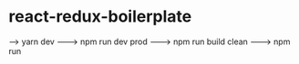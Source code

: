 # react-redux-boilerplate
--> yarn 
dev ---> npm run dev
prod ---> npm run build
clean ---> npm run 
